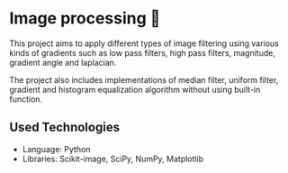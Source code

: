 # Image processing 🌆
This project aims to apply different types of image filtering using various kinds of gradients such as low pass filters, high pass filters, magnitude, gradient angle and laplacian.

The project also includes implementations of median filter, uniform filter, gradient and histogram equalization algorithm without using built-in function.


## Used Technologies 
- Language: Python 
- Libraries: Scikit-image, SciPy, NumPy, Matplotlib
